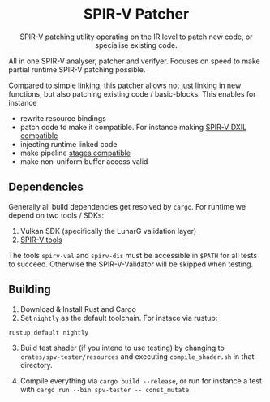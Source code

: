 <div align="center">

# SPIR-V Patcher

SPIR-V patching utility operating on the IR level to patch new code, or specialise existing code.

</div>



All in one SPIR-V analyser, patcher and verifyer. Focuses on speed to make partial runtime SPIR-V patching possible.

Compared to simple linking, this patcher allows not just linking in new functions, but also patching existing code / basic-blocks. This enables for instance

- rewrite resource bindings
- patch code to make it compatible. For instance making [SPIR-V DXIL compatible]()
- injecting runtime linked code 
- make pipeline [stages compatible](https://github.com/expenses/spirv-location-injector)
- make non-uniform buffer access valid

## Dependencies

Generally all build dependencies get resolved by `cargo`. For runtime we depend on two tools / SDKs:
1. Vulkan SDK (specifically the LunarG validation layer)
2. [SPIR-V tools](https://github.com/KhronosGroup/SPIRV-Tools)

The tools `spirv-val` and `spirv-dis` must be accessible in `$PATH` for all tests to succeed. Otherwise the SPIR-V-Validator will be skipped when testing.

## Building

1. Download & Install Rust and Cargo
2. Set `nightly` as the default toolchain. For instace via rustup:

``` sh
rustup default nightly
```

3. Build test shader (if you intend to use testing) by changing to `crates/spv-tester/resources` and executing `compile_shader.sh` in that directory.

4. Compile everything via `cargo build --release`, or run for instance a test with `cargo run --bin spv-tester -- const_mutate`
